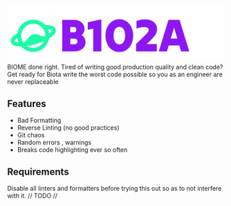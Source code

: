 
![logo](biotalogo.png)
BIOME done right.
Tired of writing good production quality and clean code? Get ready for Biota 
write the worst code possible so you as an engineer are never replaceable

## Features

- Bad Formatting 
- Reverse Linting (no good practices)
- Git chaos 
- Random errors , warnings 
- Breaks code highlighting ever so often





## Requirements

Disable all linters and formatters before trying this out so as to not interfere with it.
 // TODO //



